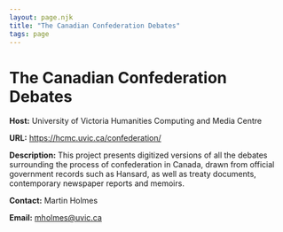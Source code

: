 ```yaml
---
layout: page.njk
title: "The Canadian Confederation Debates"
tags: page
---
```

# The Canadian Confederation Debates



**Host:** University of Victoria Humanities Computing and Media Centre

**URL:** <https://hcmc.uvic.ca/confederation/>

**Description:** This project presents digitized versions of all the debates surrounding the process
 of confederation in Canada, drawn from official government records such as Hansard,
 as well as treaty documents, contemporary newspaper reports and memoirs.

**Contact:** Martin Holmes

**Email:** [mholmes@uvic.ca](mailto:mholmes@uvic.ca)

